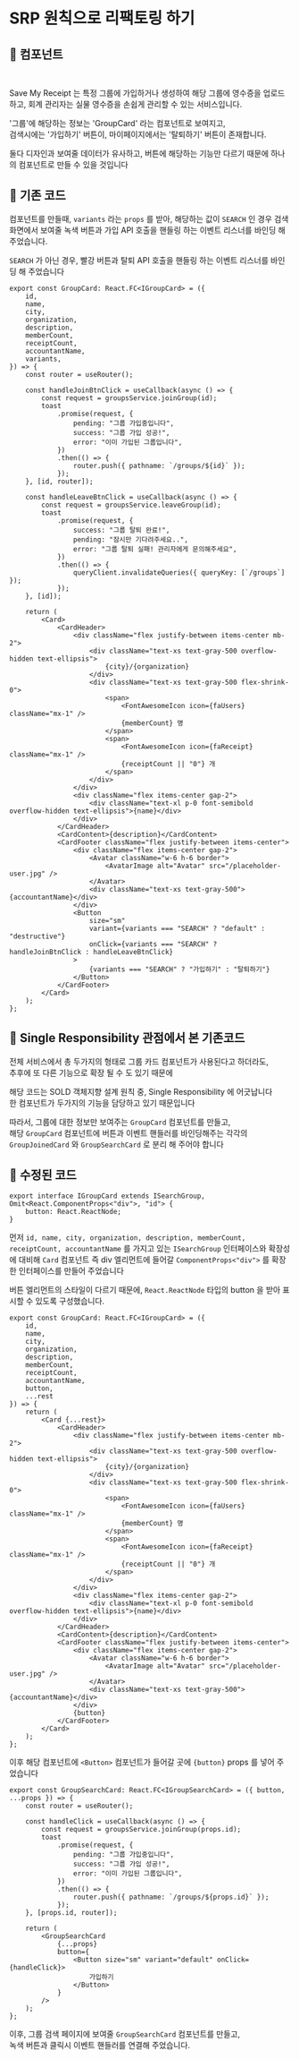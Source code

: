 # SRP 원칙으로 리팩토링 하기

## 📖 컴포넌트

<figure><img src="../../.gitbook/assets/image (1) (1) (1) (1) (1).png" alt=""><figcaption></figcaption></figure>

<div align="center">

<figure><img src="../../.gitbook/assets/image (1) (1) (1) (1) (1) (1).png" alt=""><figcaption></figcaption></figure>

</div>

Save My Receipt 는 특정 그룹에 가입하거나 생성하여 해당 그룹에 영수증을 업로드 하고, 회계 관리자는 실물 영수증을 손쉽게 관리할 수 있는 서비스입니다.

'그룹'에 해당하는 정보는 'GroupCard' 라는 컴포넌트로 보여지고, \
검색시에는 '가입하기' 버튼이, 마이페이지에서는 '탈퇴하기' 버튼이 존재합니다.

둘다 디자인과 보여줄 데이터가 유사하고, 버튼에 해당하는 기능만 다르기 때문에 하나의 컴포넌트로 만들 수 있을 것입니다



## 📖 기존 코드

컴포넌트를 만들때, `variants` 라는 `props` 를 받아, 해당하는 값이 `SEARCH` 인 경우 검색화면에서 보여줄 녹색 버튼과 가입 API 호출을 핸들링 하는 이벤트 리스너를 바인딩 해 주었습니다.

`SEARCH` 가 아닌 경우, 빨강 버튼과 탈퇴 API 호출을 핸들링 하는 이벤트 리스너를 바인딩 해 주었습니다

```tsx
export const GroupCard: React.FC<IGroupCard> = ({
    id,
    name,
    city,
    organization,
    description,
    memberCount,
    receiptCount,
    accountantName,
    variants,
}) => {
    const router = useRouter();

    const handleJoinBtnClick = useCallback(async () => {
        const request = groupsService.joinGroup(id);
        toast
            .promise(request, {
                pending: "그룹 가입중입니다",
                success: "그룹 가입 성공!",
                error: "이미 가입된 그룹입니다",
            })
            .then(() => {
                router.push({ pathname: `/groups/${id}` });
            });
    }, [id, router]);

    const handleLeaveBtnClick = useCallback(async () => {
        const request = groupsService.leaveGroup(id);
        toast
            .promise(request, {
                success: "그룹 탈퇴 완료!",
                pending: "잠시만 기다려주세요..",
                error: "그룹 탈퇴 실패! 관리자에게 문의해주세요",
            })
            .then(() => {
                queryClient.invalidateQueries({ queryKey: [`/groups`] });
            });
    }, [id]);

    return (
        <Card>
            <CardHeader>
                <div className="flex justify-between items-center mb-2">
                    <div className="text-xs text-gray-500 overflow-hidden text-ellipsis">
                        {city}/{organization}
                    </div>
                    <div className="text-xs text-gray-500 flex-shrink-0">
                        <span>
                            <FontAwesomeIcon icon={faUsers} className="mx-1" />
                            {memberCount} 명
                        </span>
                        <span>
                            <FontAwesomeIcon icon={faReceipt} className="mx-1" />
                            {receiptCount || "0"} 개
                        </span>
                    </div>
                </div>
                <div className="flex items-center gap-2">
                    <div className="text-xl p-0 font-semibold overflow-hidden text-ellipsis">{name}</div>
                </div>
            </CardHeader>
            <CardContent>{description}</CardContent>
            <CardFooter className="flex justify-between items-center">
                <div className="flex items-center gap-2">
                    <Avatar className="w-6 h-6 border">
                        <AvatarImage alt="Avatar" src="/placeholder-user.jpg" />
                    </Avatar>
                    <div className="text-xs text-gray-500">{accountantName}</div>
                </div>
                <Button
                    size="sm"
                    variant={variants === "SEARCH" ? "default" : "destructive"}
                    onClick={variants === "SEARCH" ? handleJoinBtnClick : handleLeaveBtnClick}
                >
                    {variants === "SEARCH" ? "가입하기" : "탈퇴하기"}
                </Button>
            </CardFooter>
        </Card>
    );
};
```



## 📖 Single Responsibility 관점에서 본 기존코드

전체 서비스에서 총 두가지의 형태로 그룹 카드 컴포넌트가 사용된다고 하더라도,\
추후에 또 다른 기능으로 확장 될 수 도 있기 때문에

해당 코드는 SOLD 객체지향 설계 원칙 중, Single Responsibility 에 어긋납니다\
한 컴포넌트가 두가지의 기능을 담당하고 있기 때문입니다

따라서, 그룹에 대한 정보만 보여주는 `GroupCard` 컴포넌트를 만들고,\
해당 `GroupCard` 컴포넌트에 버튼과 이벤트 핸들러를 바인딩해주는 각각의\
`GroupJoinedCard` 와 `GroupSearchCard` 로 분리 해 주어야 합니다



## 📖 수정된 코드

```tsx
export interface IGroupCard extends ISearchGroup, Omit<React.ComponentProps<"div">, "id"> {
    button: React.ReactNode;
}
```

먼저 `id, name, city, organization, description, memberCount, receiptCount, accountantName` 를 가지고 있는 `ISearchGroup` 인터페이스와 확장성에 대비해 `Card` 컴포넌트 즉 div 엘리먼트에 들어갈 `ComponentProps<"div">` 를 확장한 인터페이스를 만들어 주었습니다

버튼 엘리먼트의 스타일이 다르기 때문에, `React.ReactNode` 타입의 button 을 받아 표시할 수 있도록 구성했습니다.

```tsx
export const GroupCard: React.FC<IGroupCard> = ({
    id,
    name,
    city,
    organization,
    description,
    memberCount,
    receiptCount,
    accountantName,
    button,
    ...rest
}) => {
    return (
        <Card {...rest}>
            <CardHeader>
                <div className="flex justify-between items-center mb-2">
                    <div className="text-xs text-gray-500 overflow-hidden text-ellipsis">
                        {city}/{organization}
                    </div>
                    <div className="text-xs text-gray-500 flex-shrink-0">
                        <span>
                            <FontAwesomeIcon icon={faUsers} className="mx-1" />
                            {memberCount} 명
                        </span>
                        <span>
                            <FontAwesomeIcon icon={faReceipt} className="mx-1" />
                            {receiptCount || "0"} 개
                        </span>
                    </div>
                </div>
                <div className="flex items-center gap-2">
                    <div className="text-xl p-0 font-semibold overflow-hidden text-ellipsis">{name}</div>
                </div>
            </CardHeader>
            <CardContent>{description}</CardContent>
            <CardFooter className="flex justify-between items-center">
                <div className="flex items-center gap-2">
                    <Avatar className="w-6 h-6 border">
                        <AvatarImage alt="Avatar" src="/placeholder-user.jpg" />
                    </Avatar>
                    <div className="text-xs text-gray-500">{accountantName}</div>
                </div>
                {button}
            </CardFooter>
        </Card>
    );
};
```

이후 해당 컴포넌트에 `<Button>` 컴포넌트가 들어갈 곳에 `{button}` props 를 넣어 주었습니다



```tsx
export const GroupSearchCard: React.FC<IGroupSearchCard> = ({ button, ...props }) => {
    const router = useRouter();

    const handleClick = useCallback(async () => {
        const request = groupsService.joinGroup(props.id);
        toast
            .promise(request, {
                pending: "그룹 가입중입니다",
                success: "그룹 가입 성공!",
                error: "이미 가입된 그룹입니다",
            })
            .then(() => {
                router.push({ pathname: `/groups/${props.id}` });
            });
    }, [props.id, router]);

    return (
        <GroupSearchCard
            {...props}
            button={
                <Button size="sm" variant="default" onClick={handleClick}>
                    가입하기
                </Button>
            }
        />
    );
};
```

이후, 그룹 검색 페이지에 보여줄 `GroupSearchCard` 컴포넌트를 만들고,\
녹색 버튼과 클릭시 이벤트 핸들러를 연결해 주었습니다.



